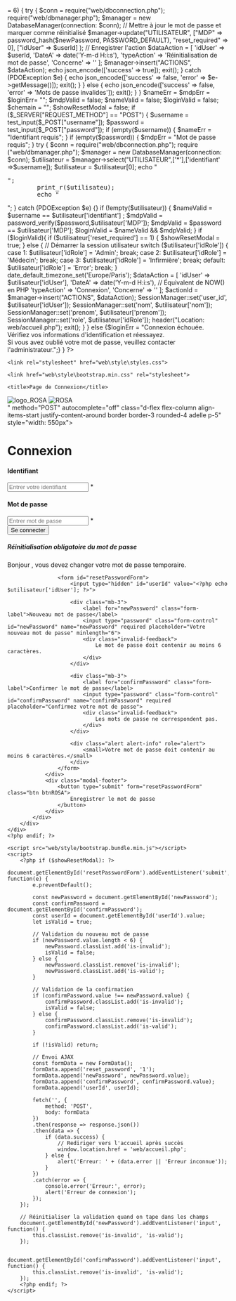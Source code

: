 <?php
   
require_once 'web/session.php';
use Web\SessionManager;
SessionManager::start();
require_once 'web/strEditor.php';


if ($_SERVER["REQUEST_METHOD"] == "POST" && isset($_POST["reset_password"])) {
    $newPassword = $_POST["newPassword"];
    $confirmPassword = $_POST["confirmPassword"];
    $userId = $_POST["userId"];
    
    if ($newPassword === $confirmPassword && strlen($newPassword) >= 6) {
        try {
            $conn = require("web/dbconnection.php");
            require("web/dbmanager.php");
            $manager = new DatabaseManager(connection: $conn);
            
            // Mettre à jour le mot de passe et marquer comme réinitialisé
            $manager->update("UTILISATEUR", 
                ["MDP" => password_hash($newPassword, PASSWORD_DEFAULT), "reset_required" => 0],
                ["idUser" => $userId]
            );
            
            // Enregistrer l'action
            $dataAction = [
                'idUser' => $userId,
                'DateA' => date('Y-m-d H:i:s'),
                'typeAction' => 'Réinitialisation de mot de passe',
                'Concerne' => ''
            ];
            $manager->insert("ACTIONS", $dataAction);
            
            echo json_encode(['success' => true]);
            exit();
        } catch (PDOException $e) {
            echo json_encode(['success' => false, 'error' => $e->getMessage()]);
            exit();
        }
    } else {
        echo json_encode(['success' => false, 'error' => 'Mots de passe invalides']);
        exit();
    }
}

    $nameErr = $mdpErr = $loginErr= "";
    $mdpValid = false;
    $nameValid = false;
    $loginValid = false;
    $chemain = "";
    $showResetModal = false;
    if ($_SERVER["REQUEST_METHOD"] == "POST") {
        $username = test_input($_POST["username"]);
        $password = test_input($_POST["password"]);
        if (empty($username)) {
            $nameErr = "Identifiant requis";
    
        }
        if (empty($password)) {
            $mdpErr = "Mot de passe requis";
        }
        try {
        $conn =  require("web/dbconnection.php");
        require ("web/dbmanager.php");
        $manager = new DatabaseManager(connection: $conn);
        $utilisateur = $manager->select("UTILISATEUR",['*'],['identifiant' =>$username]);
        $utilisateur = $utilisateur[0];
        echo "<pre>";
        print_r($utilisateu);
        echo "</pre>";

        } catch (PDOException $e) {}
        if (!empty($utilisateur)) {
            $nameValid = $username == $utilisateur['identifiant'] ;
            $mdpValid =   password_verify($password,$utilisateur['MDP']);
            $mdpValid = $password == $utilisateur['MDP']; 
            $loginValid = $nameValid && $mdpValid;
        } 
        if ($loginValid){ 
            if ($utilisateur['reset_required'] == 1) {
                $showResetModal = true;
            } else {
            // Démarrer la session utilisateur
            switch ($utilisateur['idRole']) {
                case 1:
                    $utilisateur['idRole'] = 'Admin';
                    break;
                case 2:
                    $utilisateur['idRole'] = 'Médecin';
                    break;
                case 3:
                    $utilisateur['idRole'] = 'Infirmière';
                    break;
                default:
                    $utilisateur['idRole'] = 'Error';
                    break;
            }
            date_default_timezone_set('Europe/Paris');
            $dataAction = [
                'idUser' => $utilisateur['idUser'],
                'DateA' => date('Y-m-d H:i:s'), // Équivalent de NOW() en PHP
                'typeAction' => 'Connexion',
                'Concerne' => ''
            ];
            $actionId = $manager->insert("ACTIONS", $dataAction);
            SessionManager::set('user_id', $utilisateur['idUser']);
            SessionManager::set('nom', $utilisateur['nom']);
            SessionManager::set('prenom', $utilisateur['prenom']);
            SessionManager::set('role', $utilisateur['idRole']);

            header("Location: web/accueil.php");
            exit();
            }
        }

        else {$loginErr = "Connexion échouée. 
            </br> Vérifiez vos informations d'identification et réessayez. 
            </br> Si vous avez oublié votre mot de passe, veuillez contacter l'administrateur.";}
        
    }
    
?>

<!DOCTYPE html>
<html lang="fr">
<head>
    <meta charset="UTF-8">
    <meta name="viewport" content="width=device-width, initial-scale=1.0">
    <title>R.O.S.A</title>
    <link rel="icon" type="image/x-icon" href="../data/images/favicon.ico">

    <link rel="stylesheet" href="web\style\styles.css">
    
    <link href="web\style\bootstrap.min.css" rel="stylesheet">
    
    <title>Page de Connexion</title>
</head>
<body class="d-flex flex-column align-items-center justify-content-around bg-white">

    
   <div>
        <img src="data\images\Logo_ROSA.png" alt="logo_ROSA">
        <img src="data\images\ROSA.png" alt="ROSA">
   </div>
    <!-- carré de connexion -->
   <div>
        <form action="<?php if ($loginValid){ echo "web/accueil.php";}?>" method="POST" autocomplete="off" class="d-flex flex-column align-items-start justify-content-around border border-3 rounded-4 adelle p-5" style="width: 550px">
            <h1 class="adelle-bold font_meadow">Connexion</h1>
            <div class="d-flex flex-column align-items-start justify-content-around p-2 w-100">
                <h4 class=" font_meadow">Identifiant</h4>
                <input type="text" class="form-control w-100" id="username" name="username" placeholder="Entrer votre identifiant">
                <span class="error text-danger">* <?php echo $nameErr;?></span>
            </div>
            <div class="d-flex flex-column align-items-start justify-content-around p-2 w-100">
                <h4 class=" font_meadow">Mot de passe</h4>
                <input type="password" class="form-control w-100" id="password" name="password" placeholder="Entrer mot de passe">
                <span class="error text-danger">* <?php echo $mdpErr;?></span>
            </div>
            <span class="error text-danger"><?php echo $loginErr;?></span>
            <input class="btn btn-outline-success align-self-center" type="submit" value="Se connecter">
        </form>
   </div>
   <?php if ($showResetModal): ?>
    <div class="modal fade show d-block" id="resetPasswordModal" tabindex="-1" aria-labelledby="resetPasswordModalLabel" aria-hidden="false" data-bs-backdrop="static" data-bs-keyboard="false">
        <div class="modal-dialog modal-dialog-centered">
            <div class="modal-content">
                <div class="modal-header background_meadow text-white">
                    <h5 class="modal-title" id="resetPasswordModalLabel">
                        Réinitialisation obligatoire du mot de passe
                    </h5>
                </div>
                <div class="modal-body">
                    <div class="text-center mb-4">
                        <i class="fas fa-key text-primary" style="font-size: 3rem;"></i>
                        <p class="mt-3 text-muted">Bonjour <?php echo $utilisateur['prenom']; ?>, vous devez changer votre mot de passe temporaire.</p>
                    </div>
                    
                    <form id="resetPasswordForm">
                        <input type="hidden" id="userId" value="<?php echo $utilisateur['idUser']; ?>">
                        
                        <div class="mb-3">
                            <label for="newPassword" class="form-label">Nouveau mot de passe</label>
                            <input type="password" class="form-control" id="newPassword" name="newPassword" required placeholder="Votre nouveau mot de passe" minlength="6">
                            <div class="invalid-feedback">
                                Le mot de passe doit contenir au moins 6 caractères.
                            </div>
                        </div>

                        <div class="mb-3">
                            <label for="confirmPassword" class="form-label">Confirmer le mot de passe</label>
                            <input type="password" class="form-control" id="confirmPassword" name="confirmPassword" required placeholder="Confirmez votre mot de passe">
                            <div class="invalid-feedback">
                                Les mots de passe ne correspondent pas.
                            </div>
                        </div>

                        <div class="alert alert-info" role="alert">
                            <small>Votre mot de passe doit contenir au moins 6 caractères.</small>
                        </div>
                    </form>
                </div>
                <div class="modal-footer">
                    <button type="submit" form="resetPasswordForm" class="btn btnROSA">
                        Enregistrer le mot de passe
                    </button>
                </div>
            </div>
        </div>
    </div>
    <?php endif; ?>

    <script src="web/style/bootstrap.bundle.min.js"></script>
    <script>
        <?php if ($showResetModal): ?>
        document.getElementById('resetPasswordForm').addEventListener('submit', function(e) {
            e.preventDefault();
            
            const newPassword = document.getElementById('newPassword');
            const confirmPassword = document.getElementById('confirmPassword');
            const userId = document.getElementById('userId').value;
            let isValid = true;
            
            // Validation du nouveau mot de passe
            if (newPassword.value.length < 6) {
                newPassword.classList.add('is-invalid');
                isValid = false;
            } else {
                newPassword.classList.remove('is-invalid');
                newPassword.classList.add('is-valid');
            }
            
            // Validation de la confirmation
            if (confirmPassword.value !== newPassword.value) {
                confirmPassword.classList.add('is-invalid');
                isValid = false;
            } else {
                confirmPassword.classList.remove('is-invalid');
                confirmPassword.classList.add('is-valid');
            }
            
            if (!isValid) return;
            
            // Envoi AJAX
            const formData = new FormData();
            formData.append('reset_password', '1');
            formData.append('newPassword', newPassword.value);
            formData.append('confirmPassword', confirmPassword.value);
            formData.append('userId', userId);
            
            fetch('', {
                method: 'POST',
                body: formData
            })
            .then(response => response.json())
            .then(data => {
                if (data.success) {
                    // Rediriger vers l'accueil après succès
                    window.location.href = 'web/accueil.php';
                } else {
                    alert('Erreur: ' + (data.error || 'Erreur inconnue'));
                }
            })
            .catch(error => {
                console.error('Erreur:', error);
                alert('Erreur de connexion');
            });
        });

        // Réinitialiser la validation quand on tape dans les champs
        document.getElementById('newPassword').addEventListener('input', function() {
            this.classList.remove('is-invalid', 'is-valid');
        });
        
        document.getElementById('confirmPassword').addEventListener('input', function() {
            this.classList.remove('is-invalid', 'is-valid');
        });
        <?php endif; ?>
    </script>
</body>
</html>
